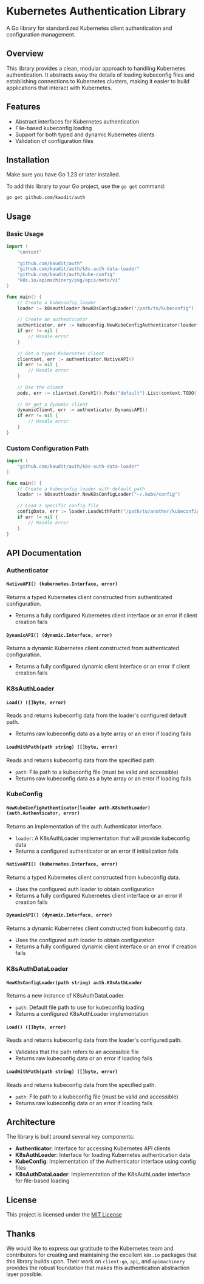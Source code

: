 # Kubernetes Authentication Library

A Go library for standardized Kubernetes client authentication and configuration management.

## Overview

This library provides a clean, modular approach to handling Kubernetes authentication. It abstracts away the details of loading kubeconfig files and establishing connections to Kubernetes clusters, making it easier to build applications that interact with Kubernetes.

## Features

- Abstract interfaces for Kubernetes authentication
- File-based kubeconfig loading
- Support for both typed and dynamic Kubernetes clients
- Validation of configuration files

## Installation

Make sure you have Go 1.23 or later installed.

To add this library to your Go project, use the `go get` command:

```bash
go get github.com/kaudit/auth
```

## Usage

### Basic Usage

```go
import (
    "context"
    
    "github.com/kaudit/auth"
    "github.com/kaudit/auth/k8s-auth-data-loader"
    "github.com/kaudit/auth/kube-config"
    "k8s.io/apimachinery/pkg/apis/meta/v1"
)

func main() {
    // Create a kubeconfig loader
    loader := k8sauthloader.NewK8sConfigLoader("/path/to/kubeconfig")
    
    // Create an authenticator
    authenticator, err := kubeconfig.NewKubeConfigAuthenticator(loader)
    if err != nil {
        // Handle error
    }
    
    // Get a typed Kubernetes client
    clientset, err := authenticator.NativeAPI()
    if err != nil {
        // Handle error
    }
    
    // Use the client
    pods, err := clientset.CoreV1().Pods("default").List(context.TODO(), metav1.ListOptions{})
    
    // Or get a dynamic client
    dynamicClient, err := authenticator.DynamicAPI()
    if err != nil {
        // Handle error
    }
}
```

### Custom Configuration Path

```go
import (
    "github.com/kaudit/auth/k8s-auth-data-loader"
)

func main() {
    // Create a kubeconfig loader with default path
    loader := k8sauthloader.NewK8sConfigLoader("~/.kube/config")
    
    // Load a specific config file
    configData, err := loader.LoadWithPath("/path/to/another/kubeconfig")
    if err != nil {
        // Handle error
    }
}
```

## API Documentation

### Authenticator

#### `NativeAPI() (kubernetes.Interface, error)`
Returns a typed Kubernetes client constructed from authenticated configuration.
- Returns a fully configured Kubernetes client interface or an error if client creation fails

#### `DynamicAPI() (dynamic.Interface, error)`
Returns a dynamic Kubernetes client constructed from authenticated configuration.
- Returns a fully configured dynamic client interface or an error if client creation fails

### K8sAuthLoader

#### `Load() ([]byte, error)`
Reads and returns kubeconfig data from the loader's configured default path.
- Returns raw kubeconfig data as a byte array or an error if loading fails

#### `LoadWithPath(path string) ([]byte, error)`
Reads and returns kubeconfig data from the specified path.
- `path`: File path to a kubeconfig file (must be valid and accessible)
- Returns raw kubeconfig data as a byte array or an error if loading fails

### KubeConfig

#### `NewKubeConfigAuthenticator(loader auth.K8sAuthLoader) (auth.Authenticator, error)`
Returns an implementation of the auth.Authenticator interface.
- `loader`: A K8sAuthLoader implementation that will provide kubeconfig data
- Returns a configured authenticator or an error if initialization fails

#### `NativeAPI() (kubernetes.Interface, error)`
Returns a typed Kubernetes client constructed from kubeconfig data.
- Uses the configured auth loader to obtain configuration
- Returns a fully configured Kubernetes client interface or an error if creation fails

#### `DynamicAPI() (dynamic.Interface, error)`
Returns a dynamic Kubernetes client constructed from kubeconfig data.
- Uses the configured auth loader to obtain configuration
- Returns a fully configured dynamic client interface or an error if creation fails

### K8sAuthDataLoader

#### `NewK8sConfigLoader(path string) auth.K8sAuthLoader`
Returns a new instance of K8sAuthDataLoader.
- `path`: Default file path to use for kubeconfig loading
- Returns a configured K8sAuthLoader implementation

#### `Load() ([]byte, error)`
Reads and returns kubeconfig data from the loader's configured path.
- Validates that the path refers to an accessible file
- Returns raw kubeconfig data or an error if loading fails

#### `LoadWithPath(path string) ([]byte, error)`
Reads and returns kubeconfig data from the specified path.
- `path`: File path to a kubeconfig file (must be valid and accessible)
- Returns raw kubeconfig data or an error if loading fails

## Architecture

The library is built around several key components:

- **Authenticator**: Interface for accessing Kubernetes API clients
- **K8sAuthLoader**: Interface for loading Kubernetes authentication data
- **KubeConfig**: Implementation of the Authenticator interface using config files
- **K8sAuthDataLoader**: Implementation of the K8sAuthLoader interface for file-based loading

## License

This project is licensed under the [MIT License](./LICENSE)

## Thanks

We would like to express our gratitude to the Kubernetes team and contributors for creating and maintaining the excellent `k8s.io` packages that this library builds upon. Their work on `client-go`, `api`, and `apimachinery` provides the robust foundation that makes this authentication abstraction layer possible.

